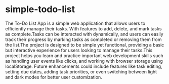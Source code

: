 # simple-todo-list
The To-Do List App is a simple web application that allows users to efficiently manage their tasks. With features to add, delete, and mark tasks as complete.Tasks can be interacted with dynamically, and users can easily track their progress by marking tasks as completed or removing them from the list.The project is designed to be simple yet functional, providing a basic but interactive experience for users looking to manage their tasks.This project helps you learn and practice important web development skills such as handling user events like clicks, and working with browser storage using localStorage. Future enhancements could include features like task editing, setting due dates, adding task priorities, or even switching between light and dark modes for better user customization.
